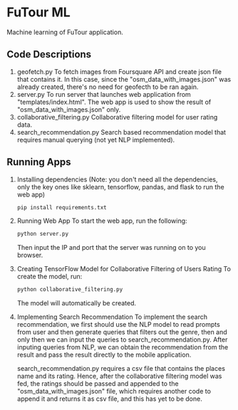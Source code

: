 # FuTour ML
Machine learning of FuTour application.

## Code Descriptions
1. geofetch.py
    To fetch images from Foursquare API and create json file that contains it.
    In this case, since the "osm_data_with_images.json" was already created, there's no need for geofecth to be ran again.
2. server.py
    To run server that launches web application from "templates/index.html".
    The web app is used to show the result of "osm_data_with_images.json" only.
3. collaborative_filtering.py
    Collaborative filtering model for user rating data.
4. search_recommendation.py
    Search based recommendation model that requires manual querying (not yet NLP implemented).

## Running Apps
1. Installing dependencies (Note: you don't need all the dependencies, only the key ones like sklearn, tensorflow, pandas, and flask to run the web app)
    ```bash
    pip install requirements.txt
    ```

2. Running Web App
    To start the web app, run the following:
    ```bash
    python server.py
    ```
    Then input the IP and port that the server was running on to you browser.

3. Creating TensorFlow Model for Collaborative Filtering of Users Rating
    To create the model, run:
    ```bash
    python collaborative_filtering.py
    ```
    The model will automatically be created.

4. Implementing Search Recommendation
    To implement the search recommendation, we first should use the NLP model to read prompts from user and then generate queries that filters out the genre, then and only then we can input the queries to search_recommendation.py. After inputing queries from NLP, we can obtain the recommendation from the result and pass the result directly to the mobile application.

    search_recommendation.py requires a csv file that contains the places name and its rating. Hence, after the collaborative filtering model was fed, the ratings should be passed and appended to the "osm_data_with_images.json" file, which requires another code to append it and returns it as csv file, and this has yet to be done.